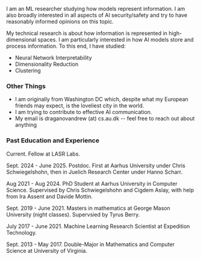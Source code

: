 I am an ML researcher studying how models represent information. I am also broadly interested in all aspects of AI security/safety and try to have reasonably informed opinions on this topic.

My technical research is about how information is represented in high-dimensional spaces. I am particularly interested in how AI models store and process information. To this end, I have studied:
- Neural Network Interpretability
- Dimensionality Reduction
- Clustering

### Other Things

- I am originally from Washington DC which, despite what my European friends may expect, is the loveliest city in the world.
- I am trying to contribute to effective AI communication.
- My email is draganovandrew (at) cs.au.dk -- feel free to reach out about anything

### Past Education and Experience

Current. Fellow at LASR Labs.

Sept. 2024 - June 2025. Postdoc. First at Aarhus University under Chris Schwiegelshohn, then in Juelich Research Center under Hanno Scharr.

Aug 2021 - Aug 2024. PhD Student at Aarhus University in Computer Science. Supervised by Chris Schwiegelshohn and Cigdem Aslay, with help from Ira Assent and Davide Mottin.

Sept. 2019 - June 2021. Masters in mathematics at George Mason University (night classes). Supervsied by Tyrus Berry.

July 2017 - June 2021. Machine Learning Research Scientist at Expedition Technology.

Sept. 2013 - May 2017. Double-Major in Mathematics and Computer Science at University of Virginia.
